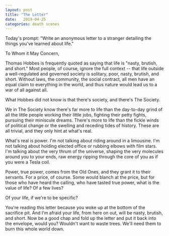 ```yaml
---
layout: post
title: "The Letter"
date:   2019-04-25
categories: death scenes
---
```

Today's prompt: "Write an anonymous letter to a stranger detailing the things you've learned about life."

To Whom it May Concern,

Thomas Hobbes is frequently quoted as saying that life is "nasty, brutish, and short." Most people, of course, ignore the full context -- that life outside a well-regulated and governed society is solitary, poor, nasty, brutish, and short. Without laws, the community, the social contract, all men have an equal claim to everything in the world, and thus nature would lead us to a war of all against all.

What Hobbes did not know is that there's society, and there's The Society. 

We in The Society know there's far more to life than the day-to-day grind of all the little people working their little jobs, fighting their petty fights, pursuing their miniscule dreams. There's more to life than the fickle winds of political change or the swelling and receding tides of history. These are all trivial, and they only hint at what's real.

What's real is power. I'm not talking about riding around in a limousine. I'm not talking about holding elected office or rubbing elbows with film stars. I'm talking about the very thrum of the universe, shaping the very molecules around you to your ends, raw energy ripping through the core of you as if you were a Tesla coil. 

Power, true power, comes from the Old Ones, and they grant it to their servants. For a price, of course. Some would blanch at the price, but for those who have heard the calling, who have tasted true power, what is the value of life? Of a few lives? 

Of your life, if we're to be specific?

You're reading this letter because you woke up at the bottom of the sacrifice pit. And I'm afraid your life, from here on out, will be nasty, brutish, and short. Now be a good chap and fold up the letter and put it back into the envelope, would you? Wouldn't want to waste trees. We'll need them to burn this whole world down. 
